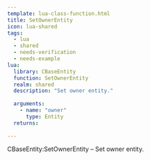 ```yaml
---
template: lua-class-function.html
title: SetOwnerEntity
icon: lua-shared
tags:
  - lua
  - shared
  - needs-verification
  - needs-example
lua:
  library: CBaseEntity
  function: SetOwnerEntity
  realm: shared
  description: "Set owner entity."
  
  arguments:
    - name: "owner"
      type: Entity
  returns:
    
---
```


<div class="lua__search__keywords">
CBaseEntity:SetOwnerEntity &#x2013; Set owner entity.
</div>
